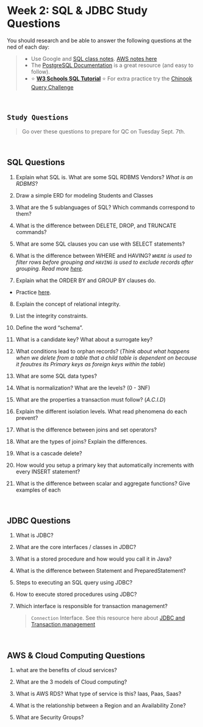 # Week 2: SQL & JDBC Study Questions
You should research and be able to answer the following questions at the ned of each day:

> - Use Google and [SQL class notes](https://github.com/210823-Enterprise/demos/blob/main/week2/notes/sql.md). [AWS notes here](https://github.com/210823-Enterprise/demos/blob/main/week2/notes/aws.md)<br>
> - The [PostgreSQL Documentation](https://www.postgresqltutorial.com/) is a great resource (and easy to follow).<br>
> - :star: **[W3 Schools SQL Tutorial](https://www.w3schools.com/sql/)**
> :star: For extra practice try the [Chinook Query Challenge](https://github.com/210823-Enterprise/demos/tree/main/week2/chinook-challenge)

<br>

## `Study Questions`
> Go over these questions to prepare for QC on Tuesday Sept. 7th.

<br>

## SQL Questions
1.  Explain what SQL is. What are some SQL RDBMS Vendors? *What is an RDBMS*?
    
2.  Draw a simple ERD for modeling Students and Classes
    
3.  What are the 5 sublanguages of SQL? Which commands correspond to them?
    
4.  What is the difference between DELETE, DROP, and TRUNCATE commands?
    
5.  What are some SQL clauses you can use with SELECT statements?
    
6.  What is the difference between WHERE and HAVING? *`WHERE` is used to filter rows before grouping and `HAVING` is used to exclude records after grouping. Read more [here]( https://www.java67.com/2019/06/difference-between-where-and-having-in-sql.html#ixzz6kwoJQmXd)*.
    
7.  Explain what the ORDER BY and GROUP BY clauses do.
  - Practice [here](https://www.w3schools.com/sql/sql_orderby.asp).
    
8.  Explain the concept of relational integrity.
    
9.  List the integrity constraints.
    
10.  Define the word “schema”.
    
11.  What is a candidate key? What about a surrogate key?
    
12.  What conditions lead to orphan records? (*Think about what happens when we delete from a table that a child table is dependent on because it feautres its Primary keys as foreign keys within the table*)
    
13.  What are some SQL data types?
    
14.  What is normalization? What are the levels? (0 - 3NF)
    
15.  What are the properties a transaction must follow? (*A.C.I.D*)
    
16.  Explain the different isolation levels. What read phenomena do each prevent?
    
17.  What is the difference between joins and set operators?
    
18.  What are the types of joins? Explain the differences.
    
19.  What is a cascade delete?
    
20.  How would you setup a primary key that automatically increments with every INSERT statement?
    
21.  What is the difference between scalar and aggregate functions? Give examples of each

  
<br>
  
## JDBC Questions
1. What is JDBC?

2. What are the core interfaces / classes in JDBC?

3. What is a stored procedure and how would you call it in Java?

4. What is the difference between Statement and PreparedStatement?

5. Steps to executing an SQL query using JDBC?

6. How to execute stored procedures using JDBC?

7. Which interface is responsible for transaction management? 
    > `Connection` Interface.  See this resource here about [JDBC and Transaction management](https://www.javatpoint.com/transaction-management-in-jdbc#:~:text=In%20JDBC%2C%20Connection%20interface%20provides%20methods%20to%20manage%20transaction)

<br>

## AWS & Cloud Computing Questions
1. what are the benefits of cloud services?

2. What are the 3 models of Cloud computing?

3. What is AWS RDS? What type of service is this? Iaas, Paas, Saas?

4. What is the relationship between a Region and an Availability Zone?

5. What are Security Groups?
